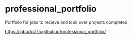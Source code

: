 # professional_portfolio
Portfolio for jobs to recieve and look over projects completed

https://jaburto775.github.io/professional_portfolio/
